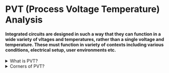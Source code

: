 # PVT (Process Voltage Temperature) Analysis

#### Integrated circuits are designed in such a way that they can function in a wide variety of vltages and temperatures, rather than a single voltage and temperature. These must function in variety of contexts including various conditions, electrical setup, user environments etc.

<details>
<summary>What is PVT?</summary>
<br>

* `Process (P)` : There are millions of transistors on a singke chip as we are going to lower nodes and all the transistors in a chip cannot have same properties. Process variation is the deviation in parameters of the transistors during fabrication.

* `Voltage (V)`: As we are going to lower nodes the supply voltage for a chip is also going to less. Let's say the chip is operating at 1.2 V. So, there are chances that at certain instances of time this voltage may vary.

* `Temperature (T)`: When a chip is operating, the temperature can vary throught the chip. This is due to power dissipation in MOS- transistors.
  
</details>

<details>
<summary>Corners of PVT?</summary>
<br>

* In order to make our chip to work after fabrication in all the possible conditions, we simulate it at different corners of process, voltage and temperature.

* These conditions are called corners. All these three parameters directly affect the delay of the cell.
  
</details>
